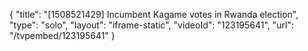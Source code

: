 {
    "title": "[1508521429] Incumbent Kagame votes in Rwanda election",
    "type": "solo",
    "layout": "iframe-static",
    "videoId": "123195641",
    "url": "\/tvpembed\/123195641"
}
